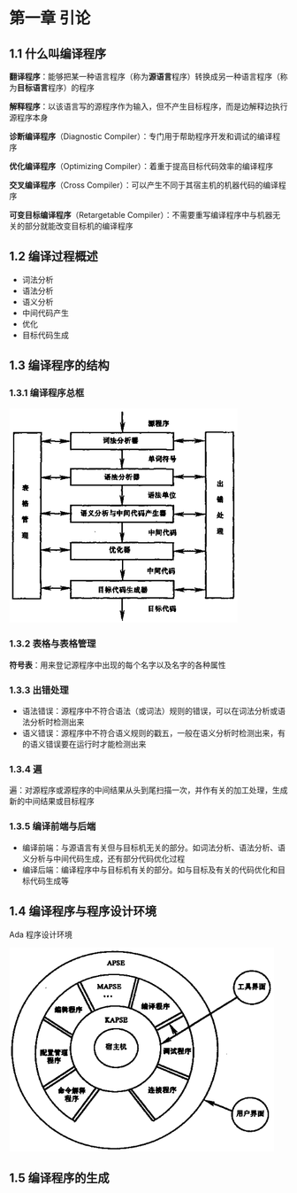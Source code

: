 # 第一章 引论

## 1.1 什么叫编译程序

**翻译程序**：能够把某一种语言程序（称为**源语言**程序）转换成另一种语言程序（称为**目标语言**程序）的程序

**解释程序**：以该语言写的源程序作为输入，但不产生目标程序，而是边解释边执行源程序本身

**诊断编译程序**（Diagnostic Compiler）：专门用于帮助程序开发和调试的编译程序

**优化编译程序**（Optimizing Compiler）：着重于提高目标代码效率的编译程序

**交叉编译程序**（Cross Compiler）：可以产生不同于其宿主机的机器代码的编译程序

**可变目标编译程序**（Retargetable Compiler）：不需要重写编译程序中与机器无关的部分就能改变目标机的编译程序

## 1.2 编译过程概述

- 词法分析
- 语法分析
- 语义分析
- 中间代码产生
- 优化
- 目标代码生成

## 1.3 编译程序的结构

### 1.3.1 编译程序总框

![picture 0](../../images/2022-19-13-54-05.png)

### 1.3.2 表格与表格管理

**符号表**：用来登记源程序中出现的每个名字以及名字的各种属性

### 1.3.3 出错处理

- 语法错误：源程序中不符合语法（或词法）规则的错误，可以在词法分析或语法分析时检测出来
- 语义错误：源程序中不符合语义规则的戳五，一般在语义分析时检测出来，有的语义错误要在运行时才能检测出来

### 1.3.4 遍

遍：对源程序或源程序的中间结果从头到尾扫描一次，并作有关的加工处理，生成新的中间结果或目标程序

### 1.3.5 编译前端与后端

- 编译前端：与源语言有关但与目标机无关的部分。如词法分析、语法分析、语义分析与中间代码生成，还有部分代码优化过程
- 编译后端：编译程序中与目标机有关的部分。如与目标及有关的代码优化和目标代码生成等

## 1.4 编译程序与程序设计环境

Ada 程序设计环境

![](../../images/2022-19-17-54-39.png)

## 1.5 编译程序的生成
